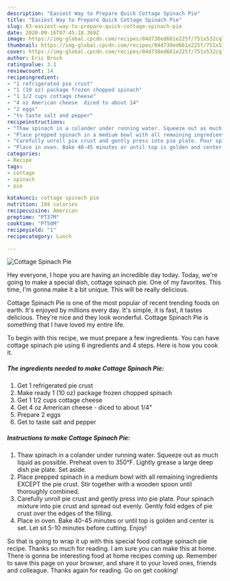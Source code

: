 ```yaml
---
description: "Easiest Way to Prepare Quick Cottage Spinach Pie"
title: "Easiest Way to Prepare Quick Cottage Spinach Pie"
slug: 83-easiest-way-to-prepare-quick-cottage-spinach-pie
date: 2020-09-16T07:45:18.369Z
image: https://img-global.cpcdn.com/recipes/04d738ed661e225f/751x532cq70/cottage-spinach-pie-recipe-main-photo.jpg
thumbnail: https://img-global.cpcdn.com/recipes/04d738ed661e225f/751x532cq70/cottage-spinach-pie-recipe-main-photo.jpg
cover: https://img-global.cpcdn.com/recipes/04d738ed661e225f/751x532cq70/cottage-spinach-pie-recipe-main-photo.jpg
author: Eric Brock
ratingvalue: 3.1
reviewcount: 14
recipeingredient:
- "1 refrigerated pie crust"
- "1 (10 oz) package frozen chopped spinach"
- "1 1/2 cups cottage cheese"
- "4 oz American cheese  diced to about 14"
- "2 eggs"
- "to taste salt and pepper"
recipeinstructions:
- "Thaw spinach in a colander under running water. Squeeze out as much liquid as possible. Preheat oven to 350°F. Lightly grease a large deep dish pie plate. Set aside."
- "Place prepped spinach in a medium bowl with all remaining ingredients EXCEPT the pie crust. Stir together with a wooden spoon until thoroughly combined."
- "Carefully unroll pie crust and gently press into pie plate. Pour spinach mixture into pie crust and spread out evenly. Gently fold edges of pie crust over the edges of the filling."
- "Place in oven. Bake 40-45 minutes or until top is golden and center is set. Let sit 5-10 minutes before cutting. Enjoy!"
categories:
- Recipe
tags:
- cottage
- spinach
- pie

katakunci: cottage spinach pie 
nutrition: 194 calories
recipecuisine: American
preptime: "PT37M"
cooktime: "PT50M"
recipeyield: "1"
recipecategory: Lunch

---
```



![Cottage Spinach Pie](https://img-global.cpcdn.com/recipes/04d738ed661e225f/751x532cq70/cottage-spinach-pie-recipe-main-photo.jpg)

Hey everyone, I hope you are having an incredible day today. Today, we're going to make a special dish, cottage spinach pie. One of my favorites. This time, I'm gonna make it a bit unique. This will be really delicious.



Cottage Spinach Pie is one of the most popular of recent trending foods on earth. It's enjoyed by millions every day. It's simple, it is fast, it tastes delicious. They're nice and they look wonderful. Cottage Spinach Pie is something that I have loved my entire life.


To begin with this recipe, we must prepare a few ingredients. You can have cottage spinach pie using 6 ingredients and 4 steps. Here is how you cook it.

<!--inarticleads1-->

##### The ingredients needed to make Cottage Spinach Pie:

1. Get 1 refrigerated pie crust
1. Make ready 1 (10 oz) package frozen chopped spinach
1. Get 1 1/2 cups cottage cheese
1. Get 4 oz American cheese - diced to about 1/4&#34;
1. Prepare 2 eggs
1. Get to taste salt and pepper




<!--inarticleads2-->

##### Instructions to make Cottage Spinach Pie:

1. Thaw spinach in a colander under running water. Squeeze out as much liquid as possible. Preheat oven to 350°F. Lightly grease a large deep dish pie plate. Set aside.
1. Place prepped spinach in a medium bowl with all remaining ingredients EXCEPT the pie crust. Stir together with a wooden spoon until thoroughly combined.
1. Carefully unroll pie crust and gently press into pie plate. Pour spinach mixture into pie crust and spread out evenly. Gently fold edges of pie crust over the edges of the filling.
1. Place in oven. Bake 40-45 minutes or until top is golden and center is set. Let sit 5-10 minutes before cutting. Enjoy!




So that is going to wrap it up with this special food cottage spinach pie recipe. Thanks so much for reading. I am sure you can make this at home. There is gonna be interesting food at home recipes coming up. Remember to save this page on your browser, and share it to your loved ones, friends and colleague. Thanks again for reading. Go on get cooking!
